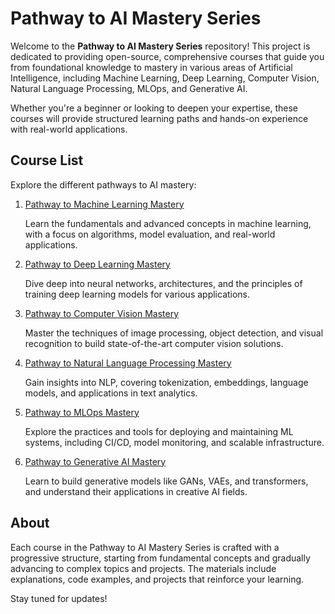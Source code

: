 # **Pathway to AI Mastery Series**

Welcome to the **Pathway to AI Mastery Series** repository! This project is dedicated to providing open-source, comprehensive courses that guide you from foundational knowledge to mastery in various areas of Artificial Intelligence, including Machine Learning, Deep Learning, Computer Vision, Natural Language Processing, MLOps, and Generative AI.

Whether you're a beginner or looking to deepen your expertise, these courses will provide structured learning paths and hands-on experience with real-world applications.

## **Course List**

Explore the different pathways to AI mastery:

1. [Pathway to Machine Learning Mastery](https://ancilcleetus.github.io/Pathway-to-Machine-Learning-Mastery/)
    
    Learn the fundamentals and advanced concepts in machine learning, with a focus on algorithms, model evaluation, and real-world applications.

2. [Pathway to Deep Learning Mastery](https://ancilcleetus.github.io/Pathway-to-Deep-Learning-Mastery/)
    
    Dive deep into neural networks, architectures, and the principles of training deep learning models for various applications.

3. [Pathway to Computer Vision Mastery](https://ancilcleetus.github.io/Pathway-to-Computer-Vision-Mastery/)
    
    Master the techniques of image processing, object detection, and visual recognition to build state-of-the-art computer vision solutions.

4. [Pathway to Natural Language Processing Mastery](https://ancilcleetus.github.io/Pathway-to-NLP-Mastery/)
    
    Gain insights into NLP, covering tokenization, embeddings, language models, and applications in text analytics.

5. [Pathway to MLOps Mastery](https://ancilcleetus.github.io/Pathway-to-MLOps-Mastery/)
    
    Explore the practices and tools for deploying and maintaining ML systems, including CI/CD, model monitoring, and scalable infrastructure.

6. [Pathway to Generative AI Mastery](https://ancilcleetus.github.io/Pathway-to-Generative-AI-Mastery/)
    
    Learn to build generative models like GANs, VAEs, and transformers, and understand their applications in creative AI fields.

## **About**

Each course in the Pathway to AI Mastery Series is crafted with a progressive structure, starting from fundamental concepts and gradually advancing to complex topics and projects. The materials include explanations, code examples, and projects that reinforce your learning.

Stay tuned for updates!
